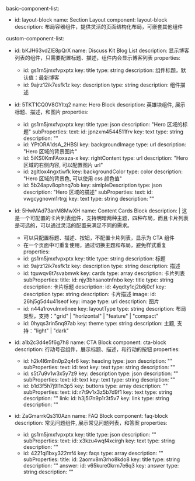 basic-component-list:
  - id: layout-block
    name: Section Layout
    component: layout-block
    description: 布局容器组件，提供灵活的页面结构化布局，可嵌套其他组件

custom-component-list:
  - id: bKJH63vdZlE8pQrX
    name: Discuss Kit Blog List
    description: 显示博客列表的组件，只需要配置标题、描述，组件内会显示博客列表
    properties:
      - id: gs1rn5jmxfvpxptx
        key: title
        type: string
        description: 组件标题，默认值：最新博客
      - id: 9ajrz12ik7esfk1z
        key: description
        type: string
        description: 组件描述
        
  - id: 5TKT1CQ0V8GYltq2
    name: Hero Block
    description: 英雄块组件, 展示标题、描述，和图片
    properties:
      - id: gs1rn5jmxfvpxptx
        key: title
        type: json
        description: "Hero 区域的标题"
        subProperties:
          text:
            id: jpnzxm4544511frv
            key: text
            type: string
            description: ""
      - id: YPtORA1dsA_2HBSl
        key: backgroundImage
        type: url
        description: "Hero 区域的背景图片"
      - id: 5iKS0KmFAoxaza-x
        key: rightContent
        type: url
        description: "Hero 区域的右侧内容, 可以配置图片 url"
      - id: zgltlox4ngxtiwfk
        key: backgroundColor
        type: color
        description: "Hero 区域的背景色, 可以使用 css 颜色值"
      - id: 5b24apv8ophnq7ob
        key: simlpleDescription
        type: json
        description: "Hero 区域的描述"
        subProperties:
          text:
            id: vwgcygnovm1rtrgj
            key: text
            type: string
            description: ""
            
  - id: 5HwMAd73anM8MwXH
    name: Content Cards Block
    description: |
      这是一个可配置的卡片列表组件，支持明暗两种主题，四种布局，而且卡片列表是可选的，可以通过灵活的配置来满足不同的需求。
      - 可以只配置标题、描述、按钮，不配置卡片列表，显示为 CTA 组件
      - 在一个页面中可重复使用，通过切换主题和布局，避免样式重复
    properties:
      - id: gs1rn5jmxfvpxptx
        key: title
        type: string
        description: 标题
      - id: 9ajrz12ik7esfk1z
        key: description
        type: string
        description: 描述
      - id: tquwqv8t7svabmwk
        key: cards
        type: array
        description: 卡片列表
        subProperties:
          title:
            id: njy3bhsanotnfnbo
            key: title
            type: string
            description: 卡片标题
          description:
            id: 4yqdty1cj2b6j0cf
            key: description
            type: string
            description: 卡片描述
          image:
            id: 26hj5g5d4u41seof
            key: image
            type: url
            description: 图片
      - id: n44a1rovulmx6nee
        key: layoutType
        type: string
        description: 布局类型，支持："grid" | "horizontal" | "feature" | "compact"
      - id: 0hyqs3rin5nq97ab
        key: theme
        type: string
        description: 主题, 支持："light" | "dark"
        
  - id: a1b2c3d4e5f6g7h8
    name: CTA Block
    component: cta-block
    description: 行动号召组件，展示标题、描述，和行动的按钮
    properties:
      - id: h2k4l6m8n0p2q4r6
        key: heading
        type: json
        description: ""
        subProperties:
          text:
            id: text
            key: text
            type: string
            description: ""
      - id: s5t7u9v1w3x5y7z9
        key: description
        type: json
        description: ""
        subProperties:
          text:
            id: text
            key: text
            type: string
            description: ""
      - id: b1d3f5h7j9l1n3p5
        key: buttons
        type: array
        description: ""
        subProperties:
          text:
            id: r7t9v1x3z5b7d9f1
            key: text
            type: string
            description: ""
          link:
            id: h3j5l7n9p1r3t5v7
            key: link
            type: string
            description: ""
            
  - id: ZaGmarrkQs310Azn
    name: FAQ Block
    component: faq-block
    description: 常见问题组件, 展示常见问题列表，和答案
    properties:
      - id: gs1rn5jmxfvpxptx
        key: title
        type: json
        description: ""
        subProperties:
          text:
            id: x3kzu4wqf4xcirgh
            key: text
            type: string
            description: ""
      - id: 4221qi1bxy322mf4
        key: faqs
        type: array
        description: ""
        subProperties:
          title:
            id: 2aomv8m3rho8kdo8
            key: title
            type: string
            description: ""
          answer:
            id: v65kure0krm7e6q3
            key: answer
            type: string
            description: ""